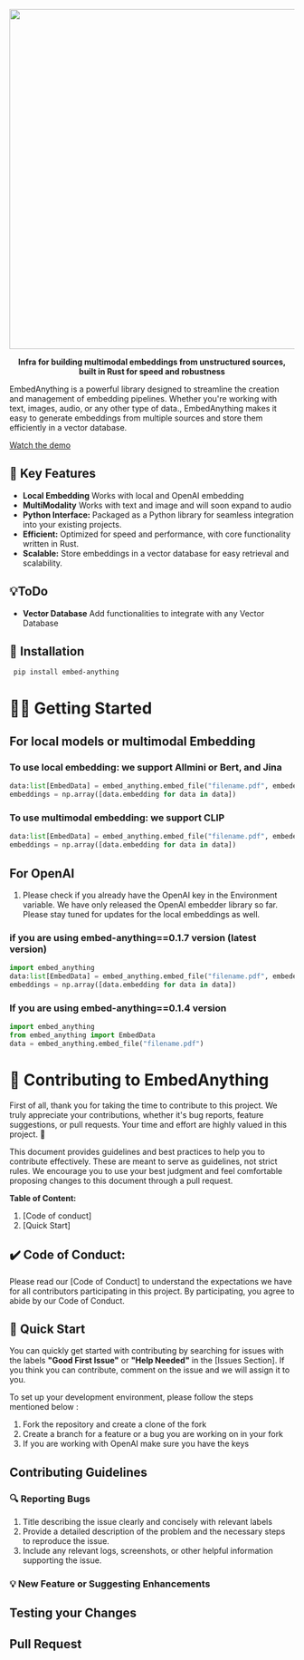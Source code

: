 
<p align ="center">
<img width=600 src = "https://res.cloudinary.com/dltwftrgc/image/upload/v1712504276/Projects/EmbedAnything_500_x_200_px_a4l8xu.png">
</p>


<p align="center">
    <b>Infra for building multimodal embeddings from unstructured sources, built in Rust for speed and robustness</b>
</p>

EmbedAnything is a powerful library designed to streamline the creation and management of embedding pipelines. Whether you're working with text, images, audio, or any other type of data., EmbedAnything makes it easy to generate embeddings from multiple sources and store them efficiently in a vector database.


[Watch the demo](https://youtu.be/HLXIuznnXcI)



## 🚀 Key Features

- **Local Embedding** Works with local and OpenAI embedding
- **MultiModality** Works with text and image and will soon expand to audio
- **Python Interface:** Packaged as a Python library for seamless integration into your existing projects.
- **Efficient:** Optimized for speed and performance, with core functionality written in Rust.
- **Scalable:** Store embeddings in a vector database for easy retrieval and scalability.


## 💡ToDo

- **Vector Database** Add functionalities to integrate with any Vector Database

## 💚 Installation

`
pip install embed-anything`





# :astronaut: Getting Started

## For local models or multimodal Embedding

### To use local embedding: we support Allmini or Bert, and Jina

```python
data:list[EmbedData] = embed_anything.embed_file("filename.pdf", embeder= "Jina")
embeddings = np.array([data.embedding for data in data])
```


### To use multimodal embedding: we support CLIP

```python
data:list[EmbedData] = embed_anything.embed_file("filename.pdf", embeder= "Clip")
embeddings = np.array([data.embedding for data in data])
```


## For OpenAI 
1. Please check if you already have the OpenAI key in the Environment variable. We have only released the OpenAI embedder library so far. Please stay tuned for updates for the local embeddings as well.

### if you are using embed-anything==0.1.7 version (latest version)

```python
import embed_anything
data:list[EmbedData] = embed_anything.embed_file("filename.pdf", embeder= "OpenAI")
embeddings = np.array([data.embedding for data in data])
```

### If you are using embed-anything==0.1.4 version

```python
import embed_anything
from embed_anything import EmbedData
data = embed_anything.embed_file("filename.pdf")
```








#  🚧 Contributing to EmbedAnything


First of all, thank you for taking the time to contribute to this project. We truly appreciate your contributions, whether it's bug reports, feature suggestions, or pull requests. Your time and effort are highly valued in this project. 🚀

This document provides guidelines and best practices to help you to contribute effectively. These are meant to serve as guidelines, not strict rules. We encourage you to use your best judgment and feel comfortable proposing changes to this document through a pull request.



**********************************Table of Content:********************************** 
1. [Code of conduct]
2. [Quick Start]


## ✔️ Code of Conduct:

Please read our [Code of Conduct] to understand the expectations we have for all contributors participating in this project. By participating, you agree to abide by our Code of Conduct.

## 🚀 Quick Start

You can quickly get started with contributing by searching for issues with the labels **"Good First Issue"** or **"Help Needed"** in the [Issues Section]. If you think you can contribute, comment on the issue and we will assign it to you.  

To set up your development environment, please follow the steps mentioned below : 

1. Fork the repository and create a clone of the fork
2. Create a branch for a feature or a bug you are working on in your fork
3. If you are working with OpenAI make sure you have the keys

## Contributing Guidelines 
 
### 🔍 Reporting Bugs


1. Title describing the issue clearly and concisely with relevant labels
2. Provide a detailed description of the problem and the necessary steps to reproduce the issue.
3. Include any relevant logs, screenshots, or other helpful information supporting the issue.

### :bulb: New Feature or Suggesting Enhancements



## Testing your Changes



## Pull Request



